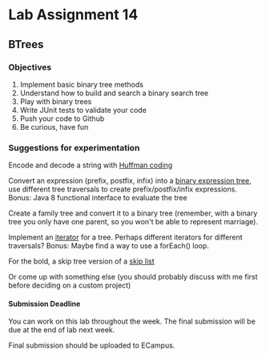# Lab Assignment 14
## BTrees

### Objectives 
1. Implement basic binary tree methods
2. Understand how to build and search a binary search tree
3. Play with binary trees
4. Write JUnit tests to validate your code
5. Push your code to Github
6. Be curious, have fun

### Suggestions for experimentation
Encode and decode a string with [Huffman coding](https://en.wikipedia.org/wiki/Huffman_coding)

Convert an expression (prefix, postfix, infix) into a [binary expression tree](https://en.wikipedia.org/wiki/Binary_expression_tree), use different tree traversals to create prefix/postfix/infix expressions. Bonus: Java 8 functional interface to evaluate the tree

Create a family tree and convert it to a binary tree (remember, with a binary tree you only have one parent, so you won't be able to represent marriage).

Implement an [iterator](https://docs.oracle.com/javase/8/docs/api/java/util/Iterator.html) for a tree. Perhaps different iterators for different traversals? Bonus: Maybe find a way to use a forEach() loop.

For the bold, a skip tree version of a [skip list](https://en.wikipedia.org/wiki/Skip_list)

Or come up with something else (you should probably discuss with me first before deciding on a custom project)

#### Submission Deadline
You can work on this lab throughout the week. The final submission will be due at the end of lab next week.

Final submission should be uploaded to ECampus.
